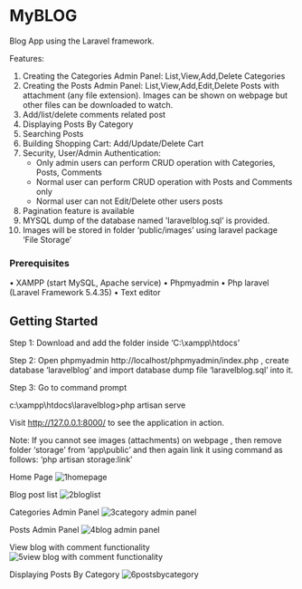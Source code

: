 # MyBLOG 

Blog App using the Laravel framework.

Features:
1.	Creating the Categories Admin Panel: List,View,Add,Delete Categories
2.	Creating the Posts Admin Panel: List,View,Add,Edit,Delete Posts with attachment (any file extension). Images can be shown on webpage but other files can be  downloaded to watch. 
3.	Add/list/delete comments related post
3.	Displaying Posts By Category
4.	Searching Posts
5.	Building Shopping Cart: Add/Update/Delete Cart
6.	Security, User/Admin Authentication: 
	- Only admin users can perform CRUD operation with Categories, Posts, Comments
	- Normal user can perform CRUD operation with Posts and Comments only
	- Normal user can not Edit/Delete other users posts
7.	Pagination feature is available
8.	MYSQL dump of the database named 'laravelblog.sql’ is provided.
9.	Images will be stored in folder ‘public/images’ using laravel package ‘File Storage’

### Prerequisites

•	XAMPP (start MySQL, Apache service)
•	Phpmyadmin 
•	Php laravel (Laravel Framework 5.4.35)
•	Text editor

## Getting Started

Step 1: Download and add the folder inside ‘C:\xampp\htdocs’

Step 2: Open phpmyadmin http://localhost/phpmyadmin/index.php , create database ‘laravelblog’ and import database dump file ‘laravelblog.sql’ into it.

Step 3: Go to command prompt

c:\xampp\htdocs\laravelblog>php artisan serve 

Visit http://127.0.0.1:8000/ to see the application in action.

Note: If you cannot see images (attachments) on webpage , then remove folder ‘storage’ from ‘app\public’ and then again link it using command as follows:
‘php artisan storage:link’

Home Page
![1homepage](https://user-images.githubusercontent.com/14937374/37242528-502c6612-246b-11e8-927e-c7c7c9bb56a5.png)

Blog post list
![2bloglist](https://user-images.githubusercontent.com/14937374/37242529-565a17fa-246b-11e8-8f78-2e508f9fc250.png)

Categories Admin Panel
![3category admin panel](https://user-images.githubusercontent.com/14937374/37242530-58ea6e8e-246b-11e8-8051-5eb50e847a49.png)

Posts Admin Panel
![4blog admin panel](https://user-images.githubusercontent.com/14937374/37242531-5c186926-246b-11e8-910a-2db77ba58fee.png)

View blog with comment functionality
![5view blog with comment functionality](https://user-images.githubusercontent.com/14937374/37242532-5ef5dd18-246b-11e8-8a69-e19872abdf46.png)

Displaying Posts By Category
![6postsbycategory](https://user-images.githubusercontent.com/14937374/37242534-62d8dc00-246b-11e8-94f1-2d8d6e641115.png)



